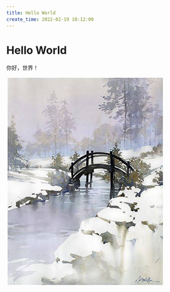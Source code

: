 ```yaml
---
title: Hello World
create_time: 2022-02-19 10:12:00
---
```

# Hello World

你好，世界！

![Hi Image](./hi.jpg)
